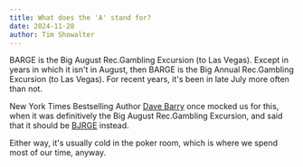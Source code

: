 ```yaml
---
title: What does the 'A' stand for?
date: 2024-11-28
author: Tim Showalter
---
```


BARGE is the Big August Rec.Gambling Excursion (to Las Vegas).  Except in years
in which it isn't in August, then BARGE is the Big Annual Rec.Gambling
Excursion (to Las Vegas).  For recent years, it's been in late July more often
than not.

New York Times Bestselling Author [Dave Barry](https://davebarry.com/) once
mocked us for this, when it was definitively the Big August Rec.Gambling
Excursion, and said that it should be [BJRGE](https://bjrge.org/) instead.

Either way, it's usually cold in the poker room, which is where we spend most
of our time, anyway.
